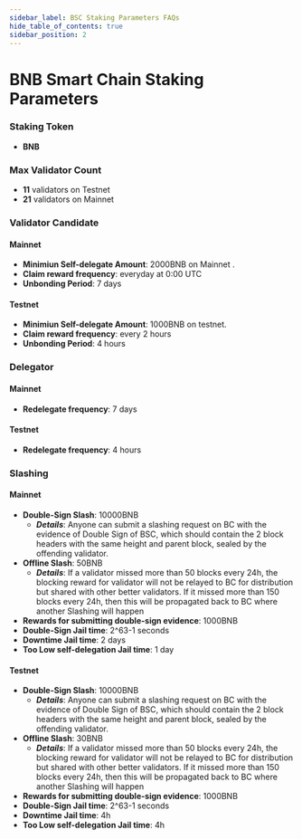 ```yaml
---
sidebar_label: BSC Staking Parameters FAQs
hide_table_of_contents: true
sidebar_position: 2
---
```


# BNB Smart Chain Staking Parameters

### Staking Token

- **BNB**

### Max Validator Count

- **11** validators on Testnet
- **21** validators on Mainnet

### Validator Candidate

#### Mainnet

* **Minimiun Self-delegate Amount**: 2000BNB on Mainnet .
* **Claim reward frequency**: everyday at 0:00 UTC
* **Unbonding Period**: 7 days

#### Testnet

* **Minimiun Self-delegate Amount**: 1000BNB on testnet.
* **Claim reward frequency**: every 2 hours
* **Unbonding Period**: 4 hours

### Delegator

#### Mainnet

* **Redelegate frequency**: 7 days

#### Testnet

* **Redelegate frequency**: 4 hours

### Slashing

#### Mainnet

* **Double-Sign Slash**: 10000BNB
    * **_Details_**: Anyone can submit a slashing request on BC with the evidence of Double Sign of BSC, which should contain the 2 block headers with the same height and parent block, sealed by the offending validator.
* **Offline Slash**: 50BNB
    * **_Details_**: If a validator missed more than 50 blocks every 24h, the blocking reward for validator will not be relayed to BC for distribution but shared with other better validators. If it missed more than 150 blocks every 24h, then this will be propagated back to BC where another Slashing will happen
* **Rewards for submitting double-sign evidence**: 1000BNB
* **Double-Sign Jail time**: 2^63-1 seconds
* **Downtime Jail time**: 2 days
* **Too Low self-delegation Jail time**: 1 day

#### Testnet

* **Double-Sign Slash**: 10000BNB
    * **_Details_**: Anyone can submit a slashing request on BC with the evidence of Double Sign of BSC, which should contain the 2 block headers with the same height and parent block, sealed by the offending validator.
* **Offline Slash**: 30BNB
    * **_Details_**: If a validator missed more than 50 blocks every 24h, the blocking reward for validator will not be relayed to BC for distribution but shared with other better validators. If it missed more than 150 blocks every 24h, then this will be propagated back to BC where another Slashing will happen
* **Rewards for submitting double-sign evidence**: 1000BNB
* **Double-Sign Jail time**: 2^63-1 seconds
* **Downtime Jail time**: 4h
* **Too Low self-delegation Jail time**: 4h


